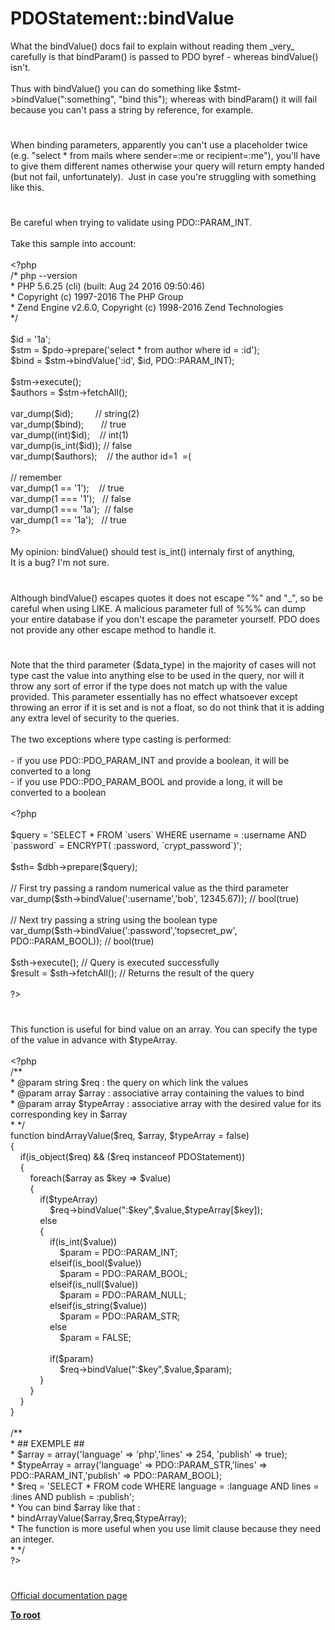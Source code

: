 # PDOStatement::bindValue




<div class="phpcode"><span class="html">
What the bindValue() docs fail to explain without reading them _very_ carefully is that bindParam() is passed to PDO byref - whereas bindValue() isn&apos;t.<br><br>Thus with bindValue() you can do something like $stmt-&gt;bindValue(&quot;:something&quot;, &quot;bind this&quot;); whereas with bindParam() it will fail because you can&apos;t pass a string by reference, for example.</span>
</div>
  

#


<div class="phpcode"><span class="html">
When binding parameters, apparently you can&apos;t use a placeholder twice (e.g. &quot;select * from mails where sender=:me or recipient=:me&quot;), you&apos;ll have to give them different names otherwise your query will return empty handed (but not fail, unfortunately).&#xA0; Just in case you&apos;re struggling with something like this.</span>
</div>
  

#


<div class="phpcode"><span class="html">
Be careful when trying to validate using PDO::PARAM_INT. <br><br>Take this sample into account:<br><br><span class="default">&lt;?php<br></span><span class="comment">/* php --version<br> * PHP 5.6.25 (cli) (built: Aug 24 2016 09:50:46)<br> * Copyright (c) 1997-2016 The PHP Group<br> * Zend Engine v2.6.0, Copyright (c) 1998-2016 Zend Technologies<br> */<br><br></span><span class="default">$id </span><span class="keyword">= </span><span class="string">&apos;1a&apos;</span><span class="keyword">; <br></span><span class="default">$stm </span><span class="keyword">= </span><span class="default">$pdo</span><span class="keyword">-&gt;</span><span class="default">prepare</span><span class="keyword">(</span><span class="string">&apos;select * from author where id = :id&apos;</span><span class="keyword">);<br></span><span class="default">$bind </span><span class="keyword">= </span><span class="default">$stm</span><span class="keyword">-&gt;</span><span class="default">bindValue</span><span class="keyword">(</span><span class="string">&apos;:id&apos;</span><span class="keyword">, </span><span class="default">$id</span><span class="keyword">, </span><span class="default">PDO</span><span class="keyword">::</span><span class="default">PARAM_INT</span><span class="keyword">);<br><br></span><span class="default">$stm</span><span class="keyword">-&gt;</span><span class="default">execute</span><span class="keyword">();<br></span><span class="default">$authors </span><span class="keyword">= </span><span class="default">$stm</span><span class="keyword">-&gt;</span><span class="default">fetchAll</span><span class="keyword">();<br><br></span><span class="default">var_dump</span><span class="keyword">(</span><span class="default">$id</span><span class="keyword">);&#xA0; &#xA0; &#xA0; &#xA0;&#xA0; </span><span class="comment">// string(2)<br></span><span class="default">var_dump</span><span class="keyword">(</span><span class="default">$bind</span><span class="keyword">);&#xA0; &#xA0; &#xA0;&#xA0; </span><span class="comment">// true<br></span><span class="default">var_dump</span><span class="keyword">((int)</span><span class="default">$id</span><span class="keyword">);&#xA0; &#xA0; </span><span class="comment">// int(1)<br></span><span class="default">var_dump</span><span class="keyword">(</span><span class="default">is_int</span><span class="keyword">(</span><span class="default">$id</span><span class="keyword">)); </span><span class="comment">// false<br></span><span class="default">var_dump</span><span class="keyword">(</span><span class="default">$authors</span><span class="keyword">);&#xA0; &#xA0; </span><span class="comment">// the author id=1&#xA0; =(<br><br>// remember<br></span><span class="default">var_dump</span><span class="keyword">(</span><span class="default">1 </span><span class="keyword">== </span><span class="string">&apos;1&apos;</span><span class="keyword">);&#xA0; &#xA0; </span><span class="comment">// true<br></span><span class="default">var_dump</span><span class="keyword">(</span><span class="default">1 </span><span class="keyword">=== </span><span class="string">&apos;1&apos;</span><span class="keyword">);&#xA0;&#xA0; </span><span class="comment">// false<br></span><span class="default">var_dump</span><span class="keyword">(</span><span class="default">1 </span><span class="keyword">=== </span><span class="string">&apos;1a&apos;</span><span class="keyword">);&#xA0; </span><span class="comment">// false<br></span><span class="default">var_dump</span><span class="keyword">(</span><span class="default">1 </span><span class="keyword">== </span><span class="string">&apos;1a&apos;</span><span class="keyword">);&#xA0;&#xA0; </span><span class="comment">// true<br></span><span class="default">?&gt;<br></span><br>My opinion: bindValue() should test is_int() internaly first of anything, <br>It is a bug? I&apos;m not sure.</span>
</div>
  

#


<div class="phpcode"><span class="html">
Although bindValue() escapes quotes it does not escape &quot;%&quot; and &quot;_&quot;, so be careful when using LIKE. A malicious parameter full of %%% can dump your entire database if you don&apos;t escape the parameter yourself. PDO does not provide any other escape method to handle it.</span>
</div>
  

#


<div class="phpcode"><span class="html">
Note that the third parameter ($data_type) in the majority of cases will not type cast the value into anything else to be used in the query, nor will it throw any sort of error if the type does not match up with the value provided. This parameter essentially has no effect whatsoever except throwing an error if it is set and is not a float, so do not think that it is adding any extra level of security to the queries.<br><br>The two exceptions where type casting is performed:<br><br>- if you use PDO::PDO_PARAM_INT and provide a boolean, it will be converted to a long<br>- if you use PDO::PDO_PARAM_BOOL and provide a long, it will be converted to a boolean<br><br><span class="default">&lt;?php<br><br>$query </span><span class="keyword">= </span><span class="string">&apos;SELECT * FROM `users` WHERE username = :username AND `password` = ENCRYPT( :password, `crypt_password`)&apos;</span><span class="keyword">;<br><br></span><span class="default">$sth</span><span class="keyword">= </span><span class="default">$dbh</span><span class="keyword">-&gt;</span><span class="default">prepare</span><span class="keyword">(</span><span class="default">$query</span><span class="keyword">);<br><br></span><span class="comment">// First try passing a random numerical value as the third parameter<br></span><span class="default">var_dump</span><span class="keyword">(</span><span class="default">$sth</span><span class="keyword">-&gt;</span><span class="default">bindValue</span><span class="keyword">(</span><span class="string">&apos;:username&apos;</span><span class="keyword">,</span><span class="string">&apos;bob&apos;</span><span class="keyword">, </span><span class="default">12345.67</span><span class="keyword">)); </span><span class="comment">// bool(true)<br><br>// Next try passing a string using the boolean type<br></span><span class="default">var_dump</span><span class="keyword">(</span><span class="default">$sth</span><span class="keyword">-&gt;</span><span class="default">bindValue</span><span class="keyword">(</span><span class="string">&apos;:password&apos;</span><span class="keyword">,</span><span class="string">&apos;topsecret_pw&apos;</span><span class="keyword">, </span><span class="default">PDO</span><span class="keyword">::</span><span class="default">PARAM_BOOL</span><span class="keyword">)); </span><span class="comment">// bool(true)<br><br></span><span class="default">$sth</span><span class="keyword">-&gt;</span><span class="default">execute</span><span class="keyword">(); </span><span class="comment">// Query is executed successfully<br></span><span class="default">$result </span><span class="keyword">= </span><span class="default">$sth</span><span class="keyword">-&gt;</span><span class="default">fetchAll</span><span class="keyword">(); </span><span class="comment">// Returns the result of the query<br><br></span><span class="default">?&gt;</span>
</span>
</div>
  

#


<div class="phpcode"><span class="html">
This function is useful for bind value on an array. You can specify the type of the value in advance with $typeArray.<br><br><span class="default">&lt;?php<br></span><span class="comment">/**<br> * @param string $req : the query on which link the values<br> * @param array $array : associative array containing the values &#x200B;&#x200B;to bind<br> * @param array $typeArray : associative array with the desired value for its corresponding key in $array<br> * */<br></span><span class="keyword">function </span><span class="default">bindArrayValue</span><span class="keyword">(</span><span class="default">$req</span><span class="keyword">, </span><span class="default">$array</span><span class="keyword">, </span><span class="default">$typeArray </span><span class="keyword">= </span><span class="default">false</span><span class="keyword">)<br>{<br>&#xA0; &#xA0; if(</span><span class="default">is_object</span><span class="keyword">(</span><span class="default">$req</span><span class="keyword">) &amp;&amp; (</span><span class="default">$req </span><span class="keyword">instanceof </span><span class="default">PDOStatement</span><span class="keyword">))<br>&#xA0; &#xA0; {<br>&#xA0; &#xA0; &#xA0; &#xA0; foreach(</span><span class="default">$array </span><span class="keyword">as </span><span class="default">$key </span><span class="keyword">=&gt; </span><span class="default">$value</span><span class="keyword">)<br>&#xA0; &#xA0; &#xA0; &#xA0; {<br>&#xA0; &#xA0; &#xA0; &#xA0; &#xA0; &#xA0; if(</span><span class="default">$typeArray</span><span class="keyword">)<br>&#xA0; &#xA0; &#xA0; &#xA0; &#xA0; &#xA0; &#xA0; &#xA0; </span><span class="default">$req</span><span class="keyword">-&gt;</span><span class="default">bindValue</span><span class="keyword">(</span><span class="string">&quot;:</span><span class="default">$key</span><span class="string">&quot;</span><span class="keyword">,</span><span class="default">$value</span><span class="keyword">,</span><span class="default">$typeArray</span><span class="keyword">[</span><span class="default">$key</span><span class="keyword">]);<br>&#xA0; &#xA0; &#xA0; &#xA0; &#xA0; &#xA0; else<br>&#xA0; &#xA0; &#xA0; &#xA0; &#xA0; &#xA0; {<br>&#xA0; &#xA0; &#xA0; &#xA0; &#xA0; &#xA0; &#xA0; &#xA0; if(</span><span class="default">is_int</span><span class="keyword">(</span><span class="default">$value</span><span class="keyword">))<br>&#xA0; &#xA0; &#xA0; &#xA0; &#xA0; &#xA0; &#xA0; &#xA0; &#xA0; &#xA0; </span><span class="default">$param </span><span class="keyword">= </span><span class="default">PDO</span><span class="keyword">::</span><span class="default">PARAM_INT</span><span class="keyword">;<br>&#xA0; &#xA0; &#xA0; &#xA0; &#xA0; &#xA0; &#xA0; &#xA0; elseif(</span><span class="default">is_bool</span><span class="keyword">(</span><span class="default">$value</span><span class="keyword">))<br>&#xA0; &#xA0; &#xA0; &#xA0; &#xA0; &#xA0; &#xA0; &#xA0; &#xA0; &#xA0; </span><span class="default">$param </span><span class="keyword">= </span><span class="default">PDO</span><span class="keyword">::</span><span class="default">PARAM_BOOL</span><span class="keyword">;<br>&#xA0; &#xA0; &#xA0; &#xA0; &#xA0; &#xA0; &#xA0; &#xA0; elseif(</span><span class="default">is_null</span><span class="keyword">(</span><span class="default">$value</span><span class="keyword">))<br>&#xA0; &#xA0; &#xA0; &#xA0; &#xA0; &#xA0; &#xA0; &#xA0; &#xA0; &#xA0; </span><span class="default">$param </span><span class="keyword">= </span><span class="default">PDO</span><span class="keyword">::</span><span class="default">PARAM_NULL</span><span class="keyword">;<br>&#xA0; &#xA0; &#xA0; &#xA0; &#xA0; &#xA0; &#xA0; &#xA0; elseif(</span><span class="default">is_string</span><span class="keyword">(</span><span class="default">$value</span><span class="keyword">))<br>&#xA0; &#xA0; &#xA0; &#xA0; &#xA0; &#xA0; &#xA0; &#xA0; &#xA0; &#xA0; </span><span class="default">$param </span><span class="keyword">= </span><span class="default">PDO</span><span class="keyword">::</span><span class="default">PARAM_STR</span><span class="keyword">;<br>&#xA0; &#xA0; &#xA0; &#xA0; &#xA0; &#xA0; &#xA0; &#xA0; else<br>&#xA0; &#xA0; &#xA0; &#xA0; &#xA0; &#xA0; &#xA0; &#xA0; &#xA0; &#xA0; </span><span class="default">$param </span><span class="keyword">= </span><span class="default">FALSE</span><span class="keyword">;<br>&#xA0; &#xA0; &#xA0; &#xA0; &#xA0; &#xA0; &#xA0; &#xA0; &#xA0; &#xA0; <br>&#xA0; &#xA0; &#xA0; &#xA0; &#xA0; &#xA0; &#xA0; &#xA0; if(</span><span class="default">$param</span><span class="keyword">)<br>&#xA0; &#xA0; &#xA0; &#xA0; &#xA0; &#xA0; &#xA0; &#xA0; &#xA0; &#xA0; </span><span class="default">$req</span><span class="keyword">-&gt;</span><span class="default">bindValue</span><span class="keyword">(</span><span class="string">&quot;:</span><span class="default">$key</span><span class="string">&quot;</span><span class="keyword">,</span><span class="default">$value</span><span class="keyword">,</span><span class="default">$param</span><span class="keyword">);<br>&#xA0; &#xA0; &#xA0; &#xA0; &#xA0; &#xA0; }<br>&#xA0; &#xA0; &#xA0; &#xA0; }<br>&#xA0; &#xA0; }<br>}<br><br></span><span class="comment">/**<br> * ## EXEMPLE ##<br> * $array = array(&apos;language&apos; =&gt; &apos;php&apos;,&apos;lines&apos; =&gt; 254, &apos;publish&apos; =&gt; true);<br> * $typeArray = array(&apos;language&apos; =&gt; PDO::PARAM_STR,&apos;lines&apos; =&gt; PDO::PARAM_INT,&apos;publish&apos; =&gt; PDO::PARAM_BOOL);<br> * $req = &apos;SELECT * FROM code WHERE language = :language AND lines = :lines AND publish = :publish&apos;;<br> * You can bind $array like that :<br> * bindArrayValue($array,$req,$typeArray);<br> * The function is more useful when you use limit clause because they need an integer.<br> * */<br></span><span class="default">?&gt;</span>
</span>
</div>
  

#

[Official documentation page](https://www.php.net/manual/en/pdostatement.bindvalue.php)

**[To root](/README.md)**